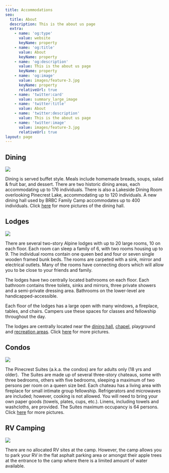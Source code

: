 ```yaml
---
title: Accommodations
seo:
  title: About
  description: This is the about us page
  extra:
    - name: 'og:type'
      value: website
      keyName: property
    - name: 'og:title'
      value: About
      keyName: property
    - name: 'og:description'
      value: This is the about us page
      keyName: property
    - name: 'og:image'
      value: images/feature-3.jpg
      keyName: property
      relativeUrl: true
    - name: 'twitter:card'
      value: summary_large_image
    - name: 'twitter:title'
      value: About
    - name: 'twitter:description'
      value: This is the about us page
    - name: 'twitter:image'
      value: images/feature-3.jpg
      relativeUrl: true
layout: page
---
```

## Dining

![](/images/PICT04631%202.jpg)

Dining is served buffet style. Meals include homemade breads, soups, salad & fruit bar, and dessert. There are two historic dining areas, each accommodating up to 176 individuals. There is also a Lakeside Dining Room overlooking Pinecrest Lake, accommodating up to 120 individuals. A new dining hall used by BRBC Family Camp accommodates up to 400 individuals. Click [here](http://www.opfamilycamp.com/accommodations/dining/) for more pictures of the dining hall.

## Lodges

![](/images/Redwood%202.jpeg)

There are several two-story Alpine lodges with up to 20 large rooms, 10 on each floor. Each room can sleep a family of 6, with two rooms housing up to 9. The individual rooms contain one queen bed and four or seven single wooden framed bunk beds. The rooms are carpeted with a sink, mirror and electrical outlets. Many of the rooms have connecting doors which will allow you to be close to your friends and family.

The lodges have two centrally located bathrooms on each floor. Each bathroom contains three toilets, sinks and mirrors, three private showers and a semi-private dressing area. Bathrooms on the lower-level are handicapped-accessible.

Each floor of the lodges has a large open with many windows, a fireplace, tables, and chairs. Campers use these spaces for classes and fellowship throughout the day.

The lodges are centrally located near the [dining hall](http://www.opfamilycamp.com/accommodations/dining/), [chapel](http://www.opfamilycamp.com/accommodations/chapel/), playground and [recreation areas](http://www.opfamilycamp.com/accommodations/gymnasium/). Click [here](http://www.opfamilycamp.com/accommodations/conference-lodge/) for more pictures.

## Condos

![](/images/outside%202.jpeg)

The Pinecrest Suites (a.k.a. the condos) are for adults only (18 yrs and older).  The Suites are made up of several three-story chateaus, some with three bedrooms, others with five bedrooms, sleeping a maximum of two persons per room on a queen size bed. Each chateau has a living area with fireplace for small intimate group fellowship. Refrigerators and microwaves are included; however, cooking is not allowed. You will need to bring your own paper goods (towels, plates, cups, etc.). Linens, including towels and washcloths, are provided. The Suites maximum occupancy is 64 persons. Click [here](http://www.opfamilycamp.com/accommodations/pince-crest-suites-condos/) for more pictures.

## RV Camping

![](/images/pexels-jessica-jochheim-6410609%203.jpeg)

There are no allocated RV sites at the camp. However, the camp allows you to park your RV in the flat asphalt parking area or amongst their apple trees at the entrance to the camp where there is a limited amount of water available.
